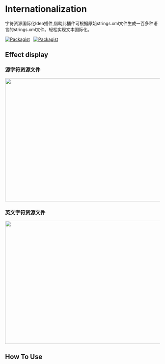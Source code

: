 # Internationalization
字符资源国际化Idea插件,借助此插件可根据原始strings.xml文件生成一百多种语言的strings.xml文件。轻松实现文本国际化。

[![Packagist](https://img.shields.io/badge/Version-1.2-green.svg)](https://github.com/old-traveler/Internationalization)&nbsp;&nbsp;
[![Packagist](https://img.shields.io/badge/Download-676kb-red.svg)](https://raw.githubusercontent.com/old-traveler/Internationalization/master/Internationalization.zip)&nbsp;&nbsp;

## Effect display

### 源字符资源文件
 <div>
  <img src="https://raw.githubusercontent.com/old-traveler/Internationalization/master/image/original.png" width = "640" height= "400">
 </div>

### 英文字符资源文件

 <div>
   <img src="https://raw.githubusercontent.com/old-traveler/Internationalization/master/image/result.png" width = "640" height= "400">
  </div>

## How To Use






